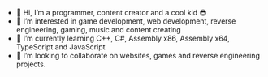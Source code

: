 - 👋 Hi, I’m a programmer, content creator and a cool kid 😎
- 👀 I’m interested in game development, web development, reverse engineering, gaming, music and content creating
- 🌱 I’m currently learning C++, C#, Assembly x86, Assembly x64, TypeScript and JavaScript
- 💞️ I’m looking to collaborate on websites, games and reverse engineering projects.
